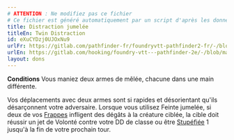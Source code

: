 ```yaml
---
# ATTENTION : Ne modifiez pas ce fichier
# Ce fichier est généré automatiquement par un script d'après les données du module Foundry VTT officiel et de sa traduction
title: Distraction jumelée
titleEn: Twin Distraction
id: eXuCYDzj0UJOxNu9
urlFr: https://gitlab.com/pathfinder-fr/foundryvtt-pathfinder2-fr/-/blob/master/data/feats/eXuCYDzj0UJOxNu9.htm
urlEn: https://gitlab.com/hooking/foundry-vtt---pathfinder-2e/-/blob/master/packs/data/feats.db/twin-distraction.json
layout: dons
---
```

**Conditions** Vous maniez deux armes de mêlée, chacune dans une main différente.

Vos déplacements avec deux armes sont si rapides et désorientant qu'ils désarçonnent votre adversaire. Lorsque vous utilisez Feinte jumelée, si deux de vos [Frappes](../actions/frapper.md) infligent des dégâts à la créature ciblée, la cible doit réussir un jet de Volonté contre votre DD de classe ou être [Stupéfiée](../conditions/stupéfié.md) 1 jusqu'à la fin de votre prochain tour.
